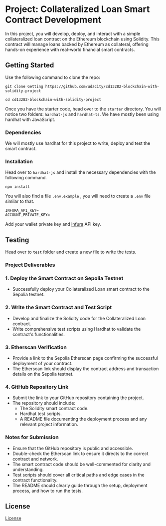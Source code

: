 # Project: Collateralized Loan Smart Contract Development

In this project, you will develop, deploy, and interact with a simple collateralized loan contract on the Ethereum blockchain using Solidity. This contract will manage loans backed by Ethereum as collateral, offering hands-on experience with real-world financial smart contracts.

## Getting Started

Use the following command to clone the repo:

```
git clone Getting https://github.com/udacity/cd13282-blockchain-with-solidity-project

cd cd13282-blockchain-with-solidity-project
```

Once you have the starter code, head over to the `starter` directory. You will notice two folders: `hardhat-js` and `hardhat-ts`. We have mostly been using hardhat with JavaScript.

### Dependencies

We will mostly use hardhat for this project to write, deploy and test the smart contract.

### Installation

Head over to `hardhat-js` and install the necessary dependencies with the following command.

```
npm install
```

You will also find a file `.env.example` , you will need to create a `.env` file similar to that.

```
INFURA_API_KEY=
ACCOUNT_PRIVATE_KEY=
```

Add your wallet private key and [infura](https://www.infura.io/) API key.

## Testing

Head over to `test` folder and create a new file to write the tests.

### **Project Deliverables**

### 1. Deploy the Smart Contract on Sepolia Testnet

- Successfully deploy your Collateralized Loan smart contract to the Sepolia testnet.

### 2. Write the Smart Contract and Test Script

- Develop and finalize the Solidity code for the Collateralized Loan contract.
- Write comprehensive test scripts using Hardhat to validate the contract's functionalities.

### 3. Etherscan Verification

- Provide a link to the Sepolia Etherscan page confirming the successful deployment of your contract.
- The Etherscan link should display the contract address and transaction details on the Sepolia testnet.

### 4. GitHub Repository Link

- Submit the link to your GitHub repository containing the project.
- The repository should include:
  - The Solidity smart contract code.
  - Hardhat test scripts.
  - A README file documenting the deployment process and any relevant project information.

### **Notes for Submission**

- Ensure that the GitHub repository is public and accessible.
- Double-check the Etherscan link to ensure it directs to the correct contract and network.
- The smart contract code should be well-commented for clarity and understanding.
- Test scripts should cover all critical paths and edge cases in the contract functionality.
- The README should clearly guide through the setup, deployment process, and how to run the tests.

## License

[License](LICENSE.txt)
